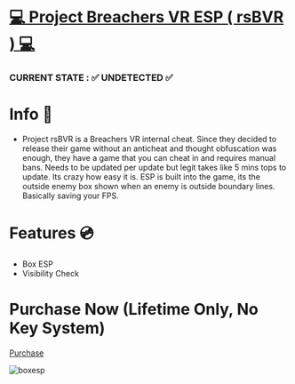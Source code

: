 # [💻 Project Breachers VR ESP ( rsBVR ) 💻](https://rscheats.sellix.io)
 
### CURRENT STATE : ✅ UNDETECTED ✅

# Info 📝
<ul><li>Project rsBVR is a Breachers VR internal cheat. Since they decided to release their game without an anticheat and thought obfuscation was enough, they have a game that you can cheat in and requires manual bans. Needs to be updated per update but legit takes like 5 mins tops to update. Its crazy how easy it is. ESP is built into the game, its the outside enemy box shown when an enemy is outside boundary lines. Basically saving your FPS.</li></ul>
 
 
# Features 💿
<ul>
<li>Box ESP</li>
<li>Visibility Check</li>
</ul>


# Purchase Now (Lifetime Only, No Key System)
[Purchase](https://rscheats.sellix.io)

![boxesp](https://github.com/xqyo/BreachersESP/blob/main/sellix.png?raw=true)
